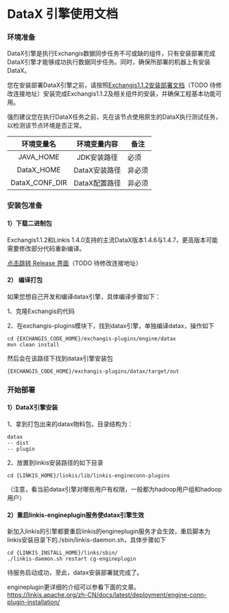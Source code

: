 # DataX 引擎使用文档
### 环境准备
DataX引擎是执行Exchangis数据同步任务不可或缺的组件，只有安装部署完成DataX引擎才能够成功执行数据同步任务。同时，确保所部署的机器上有安装DataX。

您在安装部署DataX引擎之前，请按照[Exchangis1.1.2安装部署文档](https://github.com/WeBankFinTech/Exchangis/blob/dev-1.1.2/docs/zh_CN/ch1/exchangis_deploy_cn.md)（TODO 待修改连接地址）安装完成Exchangis1.1.2及相关组件的安装，并确保工程基本功能可用。

强烈建议您在执行DataX任务之前，先在该节点使用原生的DataX执行测试任务，以检测该节点环境是否正常。

| 环境变量名  | 环境变量内容   | 备注      |
| :----: | :----: |-------|
| JAVA_HOME   | JDK安装路径  | 必须        |
| DataX_HOME | DataX安装路径 | 非必须      |
| DataX_CONF_DIR | DataX配置路径 | 非必须   |

### 安装包准备
#### 1）下载二进制包

Exchangis1.1.2和Linkis 1.4.0支持的主流DataX版本1.4.6与1.4.7，更高版本可能需要修改部分代码重新编译。

[点击跳转 Release 界面](https://github.com/WeBankFinTech/Exchangis/releases/tag/release-1.1.2)（TODO 待修改连接地址）

#### 2） 编译打包
如果您想自己开发和编译datax引擎，具体编译步骤如下：

1、克隆Exchangis的代码

2、在exchangis-plugins模块下，找到datax引擎，单独编译datax，操作如下

```
cd {EXCHANGIS_CODE_HOME}/exchangis-plugins/engine/datax
mvn clean install
```
然后会在该路径下找到datax引擎安装包
```
{EXCHANGIS_CODE_HOME}/exchangis-plugins/datax/target/out
```


### 开始部署
#### 1）DataX引擎安装
1、拿到打包出来的datax物料包，目录结构为：

```shell
datax
-- dist
-- plugin
```

2、放置到linkis安装路径的如下目录

```shell
cd {LINKIS_HOME}/linkis/lib/linkis-engineconn-plugins
```
（注意，看当前datax引擎对哪些用户有权限，一般都为hadoop用户组和hadoop用户）


#### 2）重启linkis-engineplugin服务使datax引擎生效
新加入linkis的引擎都要重启linkis的engineplugin服务才会生效，重启脚本为linkis安装目录下的./sbin/linkis-daemon.sh，具体步骤如下
```shell
cd {LINKIS_INSTALL_HOME}/links/sbin/
./linkis-daemon.sh restart cg-engineplugin
```
待服务启动成功，至此，datax安装部署就完成了。

engineplugin更详细的介绍可以参看下面的文章。  
https://linkis.apache.org/zh-CN/docs/latest/deployment/engine-conn-plugin-installation/